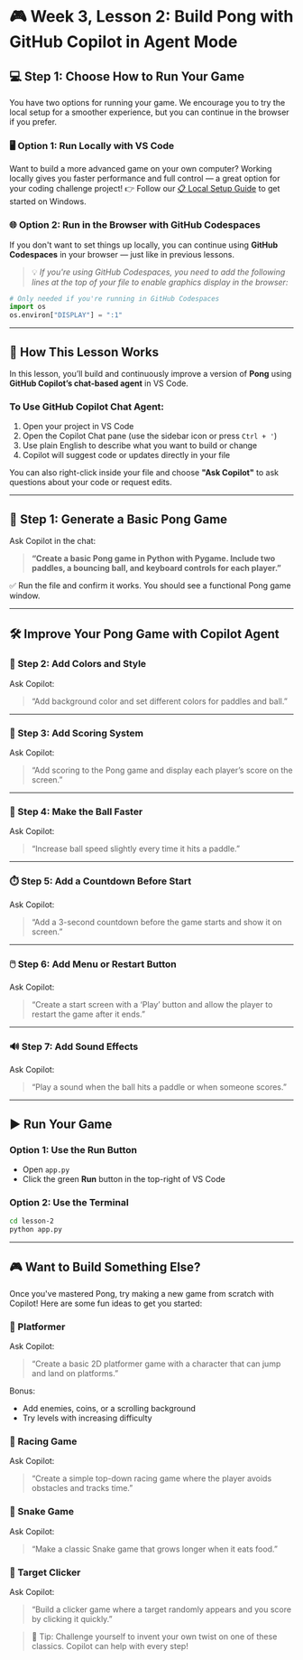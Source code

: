 # 🎮 Week 3, Lesson 2: Build Pong with GitHub Copilot in Agent Mode

## 💻 Step 1: Choose How to Run Your Game

You have two options for running your game. We encourage you to try the local setup for a smoother experience, but you can continue in the browser if you prefer.

### 🖥️ Option 1: Run Locally with VS Code

Want to build a more advanced game on your own computer? Working locally gives you faster performance and full control — a great option for your coding challenge project!
👉 Follow our [📋 Local Setup Guide](local-setup.md) to get started on Windows.

### 🌐 Option 2: Run in the Browser with GitHub Codespaces

If you don't want to set things up locally, you can continue using **GitHub Codespaces** in your browser — just like in previous lessons.

> 💡 *If you're using GitHub Codespaces, you need to add the following lines at the top of your file to enable graphics display in the browser:*

```python
# Only needed if you're running in GitHub Codespaces
import os
os.environ["DISPLAY"] = ":1"
```

---

## 🧠 How This Lesson Works

In this lesson, you’ll build and continuously improve a version of **Pong** using **GitHub Copilot’s chat-based agent** in VS Code.

### To Use GitHub Copilot Chat Agent:

1. Open your project in VS Code
2. Open the Copilot Chat pane (use the sidebar icon or press `Ctrl + '`)
3. Use plain English to describe what you want to build or change
4. Copilot will suggest code or updates directly in your file

You can also right-click inside your file and choose **"Ask Copilot"** to ask questions about your code or request edits.

---

## 🏓 Step 1: Generate a Basic Pong Game

Ask Copilot in the chat:

> **“Create a basic Pong game in Python with Pygame. Include two paddles, a bouncing ball, and keyboard controls for each player.”**

✅ Run the file and confirm it works. You should see a functional Pong game window.

---

## 🛠️ Improve Your Pong Game with Copilot Agent

### 🎨 Step 2: Add Colors and Style

Ask Copilot:

> “Add background color and set different colors for paddles and ball.”

---

### 🧠 Step 3: Add Scoring System

Ask Copilot:

> “Add scoring to the Pong game and display each player’s score on the screen.”

---

### 🧲 Step 4: Make the Ball Faster

Ask Copilot:

> “Increase ball speed slightly every time it hits a paddle.”

---

### ⏱️ Step 5: Add a Countdown Before Start

Ask Copilot:

> “Add a 3-second countdown before the game starts and show it on screen.”

---

### 🖱️ Step 6: Add Menu or Restart Button

Ask Copilot:

> “Create a start screen with a ‘Play’ button and allow the player to restart the game after it ends.”

---

### 🔊 Step 7: Add Sound Effects

Ask Copilot:

> “Play a sound when the ball hits a paddle or when someone scores.”

---

## ▶️ Run Your Game

### Option 1: Use the Run Button

* Open `app.py`
* Click the green **Run** button in the top-right of VS Code

### Option 2: Use the Terminal

```bash
cd lesson-2
python app.py
```

---

## 🎮 Want to Build Something Else?

Once you've mastered Pong, try making a new game from scratch with Copilot!
Here are some fun ideas to get you started:

### 🦘 Platformer

Ask Copilot:

> “Create a basic 2D platformer game with a character that can jump and land on platforms.”

Bonus:

* Add enemies, coins, or a scrolling background
* Try levels with increasing difficulty

### 🚗 Racing Game

Ask Copilot:

> “Create a simple top-down racing game where the player avoids obstacles and tracks time.”

### 🐍 Snake Game

Ask Copilot:

> “Make a classic Snake game that grows longer when it eats food.”

### 🎯 Target Clicker

Ask Copilot:

> “Build a clicker game where a target randomly appears and you score by clicking it quickly.”

> 🧪 Tip: Challenge yourself to invent your own twist on one of these classics. Copilot can help with every step!